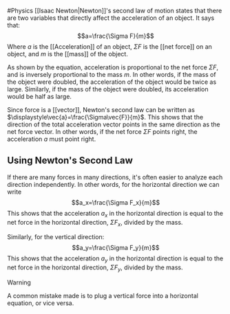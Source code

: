 #Physics 
[[Isaac Newton|Newton]]'s second law of motion states that there are two variables that directly affect the acceleration of an object. It says that:
$$a=\frac{\Sigma F}{m}$$
Where $a$ is the [[Acceleration]] of an object, $\Sigma F$ is the [[net force]] on an object, and $m$ is the [[mass]] of the object.

As shown by the equation, acceleration is proportional to the net force $\Sigma F$, and is inversely proportional to the mass $m$. In other words, if the mass of the object were doubled, the acceleration of the object would be twice as large. Similarly, if the mass of the object were doubled, its acceleration would be half as large.

Since force is a [[vector]], Newton's second law can be written as $\displaystyle\vec{a}=\frac{\Sigma\vec{F}}{m}$. This shows that the direction of the total acceleration vector points in the same direction as the net force vector. In other words, if the net force $\Sigma F$ points right, the acceleration $a$ must point right.
## Using Newton's Second Law
If there are many forces in many directions, it's often easier to analyze each direction independently. In other words, for the horizontal direction we can write
$$a_x=\frac{\Sigma F_x}{m}$$
This shows that the acceleration $a_x$ in the horizontal direction is equal to the net force in the horizontal direction, $\Sigma F_x$, divided by the mass. 

Similarly, for the vertical direction:
$$a_y=\frac{\Sigma F_y}{m}$$
This shows that the acceleration $a_y$ in the horizontal direction is equal to the net force in the horizontal direction, $\Sigma F_y$, divided by the mass. 

>[!Warning]
>A common mistake made is to plug a vertical force into a horizontal equation, or vice versa.

